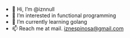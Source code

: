 - 👋 Hi, I’m @iznnull
- 👀 I’m interested in functional programming
- 🌱 I’m currently learning golang
- 📫 Reach me at mail. iznespinosa@gmail.com

<!---
iznnull/iznnull is a ✨ special ✨ repository because its `README.md` (this file) appears on your GitHub profile.
You can click the Preview link to take a look at your changes.
--->
